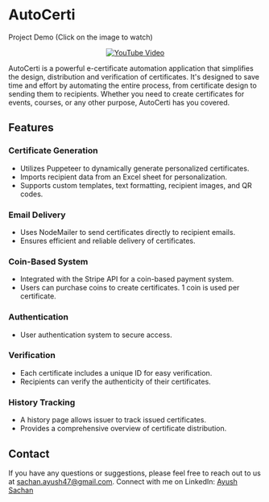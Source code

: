 # AutoCerti

Project Demo (Click on the image to watch)

<center><a href="https://youtu.be/vSoFEnWN1kA"><img src="https://img.youtube.com/vi/vSoFEnWN1kA/0.jpg" alt="YouTube Video"></a></center>

AutoCerti is a powerful e-certificate automation application that simplifies the design, distribution and verification of certificates. It's designed to save time and effort by automating the entire process, from certificate design to sending them to recipients. Whether you need to create certificates for events, courses, or any other purpose, AutoCerti has you covered.

## Features

### Certificate Generation

-   Utilizes Puppeteer to dynamically generate personalized certificates.
-   Imports recipient data from an Excel sheet for personalization.
-   Supports custom templates, text formatting, recipient images, and QR codes.

### Email Delivery

-   Uses NodeMailer to send certificates directly to recipient emails.
-   Ensures efficient and reliable delivery of certificates.

### Coin-Based System

-   Integrated with the Stripe API for a coin-based payment system.
-   Users can purchase coins to create certificates. 1 coin is used per certificate.

### Authentication

-   User authentication system to secure access.

### Verification

-   Each certificate includes a unique ID for easy verification.
-   Recipients can verify the authenticity of their certificates.

### History Tracking

-   A history page allows issuer to track issued certificates.
-   Provides a comprehensive overview of certificate distribution.

## Contact

If you have any questions or suggestions, please feel free to reach out to us at [sachan.ayush47@gmail.com](mailto:sachan.ayush47@gmail.com).
Connect with me on LinkedIn: [Ayush Sachan](https://www.linkedin.com/in/sachanayush47/)
